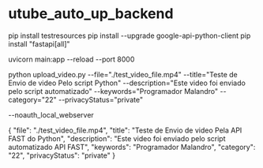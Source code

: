 # utube_auto_up_backend
pip install testresources
pip install --upgrade google-api-python-client
pip install "fastapi[all]"

uvicorn main:app --reload --port 8000

python upload_video.py --file="./test_video_file.mp4" --title="Teste de Envio de video Pelo script Python"    --description="Este video foi enviado pelo script automatizado" --keywords="Programador Malandro" --category="22"   --privacyStatus="private"

--noauth_local_webserver

{
  "file": "./test_video_file.mp4",
  "title": "Teste de Envio de video Pela API FAST do Python",
  "description": "Este video foi enviado pelo script automatizado API FAST",
  "keywords": "Programador Malandro",
  "category": "22",
  "privacyStatus": "private"
}
